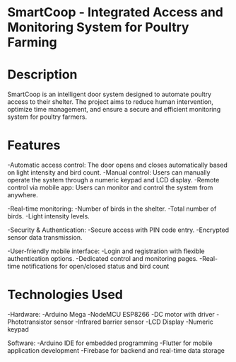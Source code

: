 # SmartCoop - Integrated Access and Monitoring System for Poultry Farming

# Description

SmartCoop is an intelligent door system designed to automate poultry access to their shelter. The project aims to reduce human intervention, optimize time management, and ensure a secure and efficient monitoring system for poultry farmers.

# Features

-Automatic access control: The door opens and closes automatically based on light intensity and bird count.
-Manual control: Users can manually operate the system through a numeric keypad and LCD display.
-Remote control via mobile app: Users can monitor and control the system from anywhere.

-Real-time monitoring:
       -Number of birds in the shelter.
       -Total number of birds.
       -Light intensity levels.

-Security & Authentication: 
       -Secure access with PIN code entry.
       -Encrypted sensor data transmission.

-User-friendly mobile interface:
       -Login and registration with flexible authentication options.
       -Dedicated control and monitoring pages.
       -Real-time notifications for open/closed status and bird count

# Technologies Used

-Hardware:
        -Arduino Mega
        -NodeMCU ESP8266
        -DC motor with driver
        -Phototransistor sensor
        -Infrared barrier sensor
        -LCD Display
        -Numeric keypad

Software:
        -Arduino IDE for embedded programming
        -Flutter for mobile application development
        -Firebase for backend and real-time data storage
